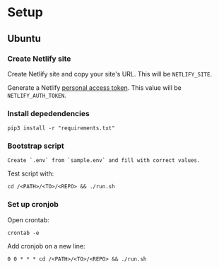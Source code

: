 # Setup

## Ubuntu

### Create Netlify site

Create Netlify site and copy your site's URL. This will be `NETLIFY_SITE`.

Generate a Netlify [personal access
token](https://app.netlify.com/user/applications#personal-access-tokens). This
value will be `NETLIFY_AUTH_TOKEN`.

### Install depedendencies

```
pip3 install -r "requirements.txt"
```

### Bootstrap script

```
Create `.env` from `sample.env` and fill with correct values.
```

Test script with:

```
cd /<PATH>/<TO>/<REPO> && ./run.sh
```

### Set up cronjob

Open crontab:

```
crontab -e
```

Add cronjob on a new line:

```
0 0 * * * cd /<PATH>/<TO>/<REPO> && ./run.sh
```

